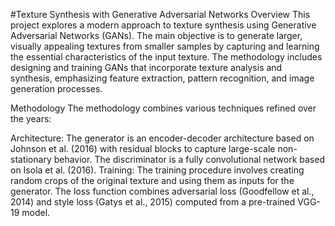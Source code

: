 #Texture Synthesis with Generative Adversarial Networks
Overview
This project explores a modern approach to texture synthesis using Generative Adversarial Networks (GANs). The main objective is to generate larger, visually appealing textures from smaller samples by capturing and learning the essential characteristics of the input texture. The methodology includes designing and training GANs that incorporate texture analysis and synthesis, emphasizing feature extraction, pattern recognition, and image generation processes.

Methodology
The methodology combines various techniques refined over the years:

Architecture: The generator is an encoder-decoder architecture based on Johnson et al. (2016) with residual blocks to capture large-scale non-stationary behavior. The discriminator is a fully convolutional network based on Isola et al. (2016).
Training: The training procedure involves creating random crops of the original texture and using them as inputs for the generator. The loss function combines adversarial loss (Goodfellow et al., 2014) and style loss (Gatys et al., 2015) computed from a pre-trained VGG-19 model.
